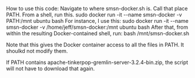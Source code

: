 How to use this code:
  Navigate to where smsn-docker.sh is. Call that place PATH.
  From a shell, run this.
    sudo docker run -it --name smsn-docker -v PATH:/mnt ubuntu bash
    For instance, I use this:
      sudo docker run -it --name smsn-docker -v /home/jeff/smsn-docker:/mnt ubuntu bash
  After that, from within the resulting Docker-contained shell, run:
    bash /mnt/smsn-docker.sh

Note that this gives the Docker container access to all the files in PATH. It shoulkd not modify them.

If PATH contains apache-tinkerpop-gremlin-server-3.2.4-bin.zip, the script will not have to download that again.

